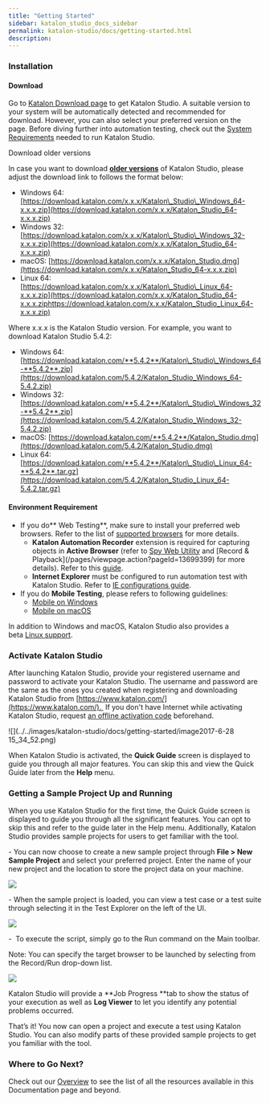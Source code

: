 ```yaml
---
title: "Getting Started" 
sidebar: katalon_studio_docs_sidebar
permalink: katalon-studio/docs/getting-started.html 
description: 
---
```

### Installation

#### Download 

Go to [Katalon Download page](https://www.katalon.com/download/) to get Katalon Studio. A suitable version to your system will be automatically detected and recommended for download. However, you can also select your preferred version on the page. Before diving further into automation testing, check out the [System Requirements](/display/KD/System+Requirements) needed to run Katalon Studio. 

Download older versions

In case you want to download **[older versions](/display/KD/Release+Notes)** of Katalon Studio, please adjust the download link to follows the format below:

*   Windows 64: [https://download.katalon.com/x.x.x/Katalon\_Studio\_Windows_64-x.x.x.zip](https://download.katalon.com/x.x.x/Katalon_Studio_64-x.x.x.zip)
*   Windows 32: [https://download.katalon.com/x.x.x/Katalon\_Studio\_Windows_32-x.x.x.zip](https://download.katalon.com/x.x.x/Katalon_Studio_64-x.x.x.zip)
*   macOS: [https://download.katalon.com/x.x.x/Katalon_Studio.dmg](https://download.katalon.com/x.x.x/Katalon_Studio_64-x.x.x.zip)
*   Linux 64: [https://download.katalon.com/x.x.x/Katalon\_Studio\_Linux_64-x.x.x.zip](https://download.katalon.com/x.x.x/Katalon_Studio_64-x.x.x.ziphttps://download.katalon.com/x.x.x/Katalon_Studio_Linux_64-x.x.x.zip)

Where x.x.x is the Katalon Studio version. For example, you want to download Katalon Studio 5.4.2:

*   Windows 64: [https://download.katalon.com/**5.4.2**/Katalon\_Studio\_Windows_64-**5.4.2**.zip](https://download.katalon.com/5.4.2/Katalon_Studio_Windows_64-5.4.2.zip)
*   Windows 32: [https://download.katalon.com/**5.4.2**/Katalon\_Studio\_Windows_32-**5.4.2**.zip](https://download.katalon.com/5.4.2/Katalon_Studio_Windows_32-5.4.2.zip)
*   macOS: [https://download.katalon.com/**5.4.2**/Katalon_Studio.dmg](https://download.katalon.com/5.4.2/Katalon_Studio.dmg)
*   Linux 64: [https://download.katalon.com/**5.4.2**/Katalon\_Studio\_Linux_64-**5.4.2**.tar.gz](https://download.katalon.com/5.4.2/Katalon_Studio_Linux_64-5.4.2.tar.gz)

#### Environment Requirement

*   If you do** Web Testing**, make sure to install your preferred web browsers. Refer to the list of [supported browsers](/display/KD/Supported+Environments) for more details.
    *   **Katalon Automation Recorder** extension is required for capturing objects in **Active Browser** (refer to [Spy Web Utility](https://docs.katalon.com/x/5BZO#SpyWebUtility(sinceversion5.0.0)-CaptureobjectsusingWebObjectSpy) and [Record & Playback](/pages/viewpage.action?pageId=13699399) for more details). Refer to this [guide](https://docs.katalon.com/x/JYgw).
    *   **Internet Explorer** must be configured to run automation test with Katalon Studio. Refer to [IE configurations guide](https://docs.katalon.com/x/iwEo). 
*   If you do **Mobile Testing**, please refers to following guidelines:
    *   [Mobile on Windows](/display/KD/Mobile+on+Windows)
    *   [Mobile on macOS](/display/KD/Mobile+on+macOS)

In addition to Windows and macOS, Katalon Studio also provides a beta [Linux support](/display/KD/Linux+Support).

### Activate Katalon Studio

After launching Katalon Studio, provide your registered username and password to activate your Katalon Studio. The username and password are the same as the ones you created when registering and downloading Katalon Studio from [https://www.katalon.com/](https://www.katalon.com/).  If you don't have Internet while activating Katalon Studio, request [an offline activation code](https://www.katalon.com/activation/) beforehand.

![](../../images/katalon-studio/docs/getting-started/image2017-6-28 15_34_52.png)

When Katalon Studio is activated, the **Quick Guide** screen is displayed to guide you through all major features. You can skip this and view the Quick Guide later from the **Help** menu.

### Getting a Sample Project Up and Running

When you use Katalon Studio for the first time, the Quick Guide screen is displayed to guide you through all the significant features. You can opt to skip this and refer to the guide later in the Help menu. Additionally, Katalon Studio provides sample projects for users to get familiar with the tool.

\- You can now choose to create a new sample project through **File > New Sample Project** and select your preferred project. Enter the name of your new project and the location to store the project data on your machine.

![](../../images/katalon-studio/docs/getting-started/PXgqp7CXgWmvwQ0bZa_MILj63hQEIlcaKQ6p1K_GEI6VnOYlNI)

\- When the sample project is loaded, you can view a test case or a test suite through selecting it in the Test Explorer on the left of the UI.

![](../../images/katalon-studio/docs/getting-started/6lw0IbLpeDzN_17CejmtdEWoUCFbMo3YH6pCAvvrMULWtyMlIZ)

\-  To execute the script, simply go to the Run command on the Main toolbar.

Note: You can specify the target browser to be launched by selecting from the Record/Run drop-down list.

![](../../images/katalon-studio/docs/getting-started/-e5RJZMAYlg84pGRsjHlYtjxIB_p_TzHrOU8uzszJEr4DKFseW)

Katalon Studio will provide a **Job Progress **tab to show the status of your execution as well as **Log Viewer** to let you identify any potential problems occurred.

That’s it! You now can open a project and execute a test using Katalon Studio. You can also modify parts of these provided sample projects to get you familiar with the tool.

### Where to Go Next?

Check out our [Overview](/display/KD/Overview) to see the list of all the resources available in this Documentation page and beyond.